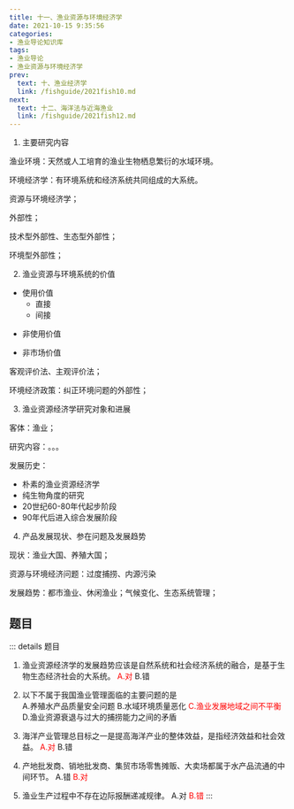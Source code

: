 ```yaml
---
title: 十一、渔业资源与环境经济学
date: 2021-10-15 9:35:56
categories:
- 渔业导论知识库
tags:
- 渔业导论
- 渔业资源与环境经济学
prev:
  text: 十、渔业经济学
  link: /fishguide/2021fish10.md
next:
  text: 十二、海洋法与近海渔业
  link: /fishguide/2021fish12.md
---
```


1. 主要研究内容

渔业环境：天然或人工培育的渔业生物栖息繁衍的水域环境。

环境经济学：有环境系统和经济系统共同组成的大系统。

资源与环境经济学；

外部性；

技术型外部性、生态型外部性；

环境型外部性；
<!--more-->
2. 渔业资源与环境系统的价值

- 使用价值
  - 直接
  - 间接

* 非使用价值

- 非市场价值

客观评价法、主观评价法；

环境经济政策：纠正环境问题的外部性；

3. 渔业资源经济学研究对象和进展

客体：渔业；

研究内容：。。。

发展历史：

- 朴素的渔业资源经济学
- 纯生物角度的研究
- 20世纪60-80年代起步阶段
- 90年代后进入综合发展阶段

4. 产品发展现状、参在问题及发展趋势

现状：渔业大国、养殖大国；

资源与环境经济问题：过度捕捞、内源污染

发展趋势：都市渔业、休闲渔业；气候变化、生态系统管理；

## 题目

::: details 题目
1. 渔业资源经济学的发展趋势应该是自然系统和社会经济系统的融合，是基于生物生态经济社会的大系统。
  <span style="color: red;">A.对</span>
  B.错

2. 以下不属于我国渔业管理面临的主要问题的是         
  A.养殖水产品质量安全问题
  B.水域环境质量恶化
  <span style="color: red;">C.渔业发展地域之间不平衡</span>
  D.渔业资源衰退与过大的捕捞能力之间的矛盾

3. 海洋产业管理总目标之一是提高海洋产业的整体效益，是指经济效益和社会效益。
  <span style="color: red;">A.对</span>
  B.错

4. 产地批发商、销地批发商、集贸市场零售摊贩、大卖场都属于水产品流通的中间环节。
 A.错
 <span style="color: red;">B.对</span>

5. 渔业生产过程中不存在边际报酬递减规律。
 A.对
 <span style="color: red;">B.错</span>
:::